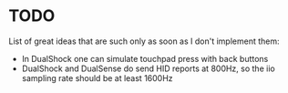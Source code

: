 # TODO
List of great ideas that are such only as soon as I don't implement them:

  - In DualShock one can simulate touchpad press with back buttons
  - DualShock and DualSense do send HID reports at 800Hz, so the iio sampling rate should be at least 1600Hz